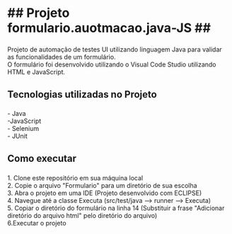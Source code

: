 <h1 align="left">## Projeto formulario.auotmacao.java-JS ##</h1>

###

<p align="left">Projeto de automação de testes UI utilizando linguagem Java para validar as funcionalidades de um formulário.<br>O formulário foi desenvolvido utilizando o Visual Code Studio utilizando HTML e JavaScript.</p>

###

<h2 align="left">Tecnologias utilizadas no Projeto</h2>

###

<p align="left">- Java<br>-JavaScript<br>- Selenium<br>- JUnit</p>

###

<h2 align="left">Como executar</h2>

###

<p align="left">1. Clone este repositório em sua máquina local<br>2. Copie  o arquivo "Formulario" para um diretório de sua escolha<br>3. Abra o projeto em uma IDE (Projeto desenvolvido com ECLIPSE)<br>4. Navegue até a classe Executa (src/test/java --> runner --> Executa)<br>5. Copiar o diretório do formulário na linha 14 (Substituir a frase "Adicionar diretório do arquivo html" pelo diretório do arquivo)<br>6.Executar o projeto</p>

###
